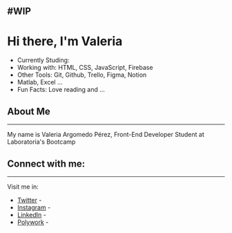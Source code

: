 #WIP
---
# Hi there, I'm Valeria 

* Currently Studing:
* Working with: HTML, CSS, JavaScript, Firebase 
* Other Tools: Git, Github, Trello, Figma, Notion
* Matlab, Excel ...
* Fun Facts: Love reading and ...


## About Me
---
My name is Valeria Argomedo Pérez, Front-End Developer Student at Laboratoria's Bootcamp


## Connect with me:
---
Visit me in:
* [Twitter](https://twitter.com/venicedakker) - 
* [Instagram](https://www.instagram.com/topitosnook/) - 
* [LinkedIn](https://www.linkedin.com/in/valeria-argomedo-4416871ab/) - 
* [Polywork](https://www.polywork.com/topitosnook) -
